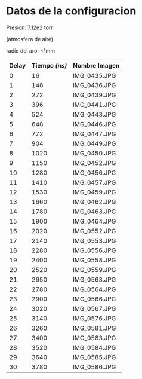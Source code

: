 # Datos de la configuracion
Presion: 7.12e2 torr

(atmosfera de aire)

radio del aro: ~1mm

| Delay | Tiempo _(ns)_ | Nombre Imagen |
| --- | --- | --- |
| 0 | 16 | IMG_0435.JPG |
| 1 | 148 | IMG_0436.JPG |
| 2 | 272 | IMG_0439.JPG |
| 3 | 396 | IMG_0441.JPG |
| 4 | 524 | IMG_0443.JPG |
| 5 | 648 | IMG_0446.JPG |
| 6 | 772 | IMG_0447.JPG |
| 7 | 904 | IMG_0449.JPG |
| 8 | 1020 | IMG_0450.JPG |
| 9 | 1150 | IMG_0452.JPG |
| 10 | 1280 | IMG_0456.JPG |
| 11 | 1410 | IMG_0457.JPG |
| 12 | 1530 | IMG_0459.JPG |
| 13 | 1660 | IMG_0462.JPG |
| 14 | 1780 | IMG_0463.JPG |
| 15 | 1900 | IMG_0464.JPG |
| 16 | 2020 | IMG_0552.JPG |
| 17 | 2140 | IMG_0553.JPG |
| 18 | 2280 | IMG_0556.JPG |
| 19 | 2400 | IMG_0558.JPG |
| 20 | 2520 | IMG_0559.JPG |
| 21 | 2650 | IMG_0563.JPG |
| 22 | 2780 | IMG_0564.JPG |
| 23 | 2900 | IMG_0566.JPG |
| 24 | 3020 | IMG_0567.JPG |
| 25 | 3140 | IMG_0576.JPG |
| 26 | 3260 | IMG_0581.JPG |
| 27 | 3400 | IMG_0583.JPG |
| 28 | 3520 | IMG_0584.JPG |
| 29 | 3640 | IMG_0585.JPG |
| 30 | 3780 | IMG_0586.JPG |

